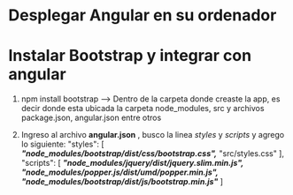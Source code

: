 # Desplegar Angular en su ordenador

# Instalar Bootstrap y integrar con angular
1. npm install bootstrap --> Dentro de la carpeta donde creaste la app, es decir donde esta ubicada la carpeta node_modules, src y archivos package.json, angular.json entre otros

2. Ingreso al archivo **angular.json** , busco la linea *styles* y *scripts* y agrego lo siguiente:
            "styles": [
              ***"node_modules/bootstrap/dist/css/bootstrap.css",***
              "src/styles.css"
            ],
            "scripts": [
              ***"node_modules/jquery/dist/jquery.slim.min.js",***
              ***"node_modules/popper.js/dist/umd/popper.min.js",***
              ***"node_modules/bootstrap/dist/js/bootstrap.min.js"***
            ]